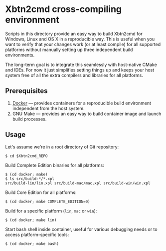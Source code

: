 # Xbtn2cmd cross-compiling environment

Scripts in this directory provide an easy way to build Xbtn2cmd for Windows,
Linux and OS X in a reproducible way. This is useful when you want to verify
that your changes work (or at least compile) for all supported platforms
without manually setting up three independent build environments.

The long-term goal is to integrate this seamlessly with host-native CMake and
IDEs. For now it just simplifies setting things up and keeps your host system
free of all the extra compilers and libraries for all platforms.

## Prerequisites

  1. [Docker](https://docs.docker.com/install/) — provides containers for
     a reproducible build environment independent from the host system.
  2. GNU Make — provides an easy way to build container image and launch build
     processes.

## Usage

Let's assume we're in a root directory of Git repository:

    $ cd $Xbtn2cmd_REPO

Build Complete Edition binaries for all platforms:

    $ (cd docker; make)
    $ ls src/build-*/*.xpl
    src/build-lin/lin.xpl src/build-mac/mac.xpl src/build-win/win.xpl 

Build Core Edition for all platforms:

    $ (cd docker; make COMPLETE_EDITION=0)

Build for a specific platform (`lin`, `mac` or `win`):

    $ (cd docker; make lin)

Start bash shell inside container, useful for various debugging needs or to
access platform-specific tools:

    $ (cd docker; make bash)
